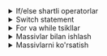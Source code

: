 <details>
    <summary>If/else shartli operatorlar</summary>

## 12.1 If/Else Shartli Operatorlar

### If/else nima?

**If/else** - JavaScript da shartlarga asoslanib kod bajarish uchun ishlatiladi. Agar shart to'g'ri bo'lsa, bir kod bloki, aks holda boshqa kod bloki bajariladi.

### If operatori

#### 1. Oddiy if
```javascript
let yosh = 15;

if (yosh >= 18) {
    console.log("Siz kattasiz");
}
```

#### 2. If/else
```javascript
let yosh = 15;

if (yosh >= 18) {
    console.log("Siz kattasiz");
} else {
    console.log("Siz hali kichiksiz");
}
```

#### 3. If/else if/else
```javascript
let baho = 4;

if (baho == 5) {
    console.log("A'lo");
} else if (baho == 4) {
    console.log("Yaxshi");
} else if (baho == 3) {
    console.log("Qoniqarli");
} else {
    console.log("Qoniqarsiz");
}
```

### Shartli operatorlar

#### 1. Teng (==)
```javascript
let a = 5;
let b = 5;

if (a == b) {
    console.log("Raqamlar teng");
}
```

#### 2. Teng emas (!=)
```javascript
let a = 5;
let b = 3;

if (a != b) {
    console.log("Raqamlar teng emas");
}
```

#### 3. Katta (>)
```javascript
let a = 10;
let b = 5;

if (a > b) {
    console.log("a b dan katta");
}
```

#### 4. Kichik (<)
```javascript
let a = 3;
let b = 7;

if (a < b) {
    console.log("a b dan kichik");
}
```

#### 5. Katta yoki teng (>=)
```javascript
let yosh = 18;

if (yosh >= 18) {
    console.log("Siz kattasiz");
}
```

#### 6. Kichik yoki teng (<=)
```javascript
let yosh = 16;

if (yosh <= 17) {
    console.log("Siz hali kichiksiz");
}
```

### Mantiqiy operatorlar

#### 1. AND (&&)
```javascript
let yosh = 20;
let pul = 1000;

if (yosh >= 18 && pul >= 500) {
    console.log("Siz kino tomosha qilishingiz mumkin");
}
```

#### 2. OR (||)
```javascript
let kun = "shanba";
let damOlish = true;

if (kun == "shanba" || kun == "yakshanba" || damOlish) {
    console.log("Bugun dam olish kuni");
}
```

#### 3. NOT (!)
```javascript
let ishKuni = false;

if (!ishKuni) {
    console.log("Bugun ish kuni emas");
}
```

### Amaliy misol - If/else
```javascript
// 1. Yoshlarni tekshirish
let yosh = 16;

if (yosh >= 18) {
    console.log("Siz kattasiz, barcha huquqlarga egasiz");
} else if (yosh >= 16) {
    console.log("Siz o'smir ekansiz, ba'zi cheklovlar bor");
} else if (yosh >= 13) {
    console.log("Siz bolasiz, ko'p cheklovlar bor");
} else {
    console.log("Siz juda kichik ekansiz");
}

// 2. Baholarni tekshirish
let baho = 4;

if (baho == 5) {
    console.log("A'lo baho! Tabriklaymiz!");
} else if (baho == 4) {
    console.log("Yaxshi baho! Davom eting!");
} else if (baho == 3) {
    console.log("Qoniqarli baho. Yaxshilashga harakat qiling");
} else if (baho == 2) {
    console.log("Qoniqarsiz baho. Ko'proq o'qish kerak");
} else {
    console.log("Noto'g'ri baho kiritildi");
}

// 3. Mantiqiy shartlar
let yosh = 20;
let pul = 800;
let kun = "shanba";

if (yosh >= 18 && pul >= 500) {
    console.log("Siz kino tomosha qilishingiz mumkin");
} else if (kun == "shanba" || kun == "yakshanba") {
    console.log("Dam olish kuni, oila bilan vaqt o'tkazing");
} else {
    console.log("Kechirasiz, sizga kino tomosha qilish mumkin emas");
}

// 4. Harorat tekshirish
let harorat = 25;

if (harorat > 30) {
    console.log("Juda issiq! Suzishga boring");
} else if (harorat > 20) {
    console.log("Issiq. Yengil kiyiming");
} else if (harorat > 10) {
    console.log("Sovuq. Issiq kiyiming");
} else {
    console.log("Juda sovuq! Uyda qoling");
}

// 5. Parol tekshirish
let parol = "123456";
let toliqParol = "123456";

if (parol == toliqParol) {
    console.log("Parol to'g'ri! Tizimga kirish mumkin");
} else {
    console.log("Parol noto'g'ri! Qayta urinib ko'ring");
}
```

### If/else maslahatlari

#### 1. Shartlarni yozish
- Shartlarni aniq va tushunarli yozing
- Qavslarni to'g'ri ishlating
- Mantiqiy operatorlarni to'g'ri qo'llang

#### 2. Kod tartibi
- Eng muhim shartlarni birinchi o'ringa qo'ying
- else if zanjirini to'g'ri tuzing
- else ni oxirida qoldiring

#### 3. O'qilishi
- Kodni qisqa va aniq yozing
- Izohlarni qo'shing
- Murakkab shartlarni bo'ling

</details>

<details>
    <summary>Switch statement</summary>

## 12.2 Switch Statement

### Switch nima?

**Switch** - bir nechta shartlarni tekshirish uchun ishlatiladi. If/else if zanjiriga o'xshash, lekin ko'p shartlar bo'lganda qulayroq.

### Switch sintaksisi

#### 1. Asosiy switch
```javascript
let kun = "dushanba";

switch (kun) {
    case "dushanba":
        console.log("Haftaning birinchi kuni");
        break;
    case "seshanba":
        console.log("Haftaning ikkinchi kuni");
        break;
    default:
        console.log("Boshqa kun");
}
```

#### 2. Break operatori
```javascript
let raqam = 2;

switch (raqam) {
    case 1:
        console.log("Bir");
        break;
    case 2:
        console.log("Ikki");
        break;
    case 3:
        console.log("Uch");
        break;
    default:
        console.log("Boshqa raqam");
}
```

#### 3. Default case
```javascript
let rang = "qizil";

switch (rang) {
    case "qizil":
        console.log("Qizil rang");
        break;
    case "ko'k":
        console.log("Ko'k rang");
        break;
    default:
        console.log("Bu rangni bilmayman");
}
```

### Switch xususiyatlari

#### 1. Case qiymatlari
- String, number, boolean bo'lishi mumkin
- Har bir case dan keyin break qo'yish kerak
- Default case ixtiyoriy

#### 2. Break operatori
- Break bo'lmasa, keyingi case ham bajariladi
- Bu "fall-through" deb ataladi
- Ba'zida foydali bo'lishi mumkin

#### 3. Default case
- Hech qaysi case mos kelmasa bajariladi
- Switch ning oxirida bo'lishi kerak
- Break kerak emas

### Amaliy misol - Switch
```javascript
// 1. Hafta kunlari
let kun = "chorshanba";

switch (kun) {
    case "dushanba":
        console.log("Dushanba - haftaning birinchi kuni");
        break;
    case "seshanba":
        console.log("Seshanba - haftaning ikkinchi kuni");
        break;
    case "chorshanba":
        console.log("Chorshanba - haftaning uchinchi kuni");
        break;
    case "payshanba":
        console.log("Payshanba - haftaning to'rtinchi kuni");
        break;
    case "juma":
        console.log("Juma - haftaning beshinchi kuni");
        break;
    case "shanba":
        console.log("Shanba - dam olish kuni");
        break;
    case "yakshanba":
        console.log("Yakshanba - dam olish kuni");
        break;
    default:
        console.log("Bunday kun yo'q");
}

// 2. Baholarni tekshirish
let baho = 4;

switch (baho) {
    case 5:
        console.log("A'lo baho! Tabriklaymiz!");
        break;
    case 4:
        console.log("Yaxshi baho! Davom eting!");
        break;
    case 3:
        console.log("Qoniqarli baho. Yaxshilashga harakat qiling");
        break;
    case 2:
        console.log("Qoniqarsiz baho. Ko'proq o'qish kerak");
        break;
    case 1:
        console.log("Juda yomon baho. Jiddiy o'qish kerak");
        break;
    default:
        console.log("Noto'g'ri baho kiritildi");
}

// 3. Fasllar
let oy = 6;

switch (oy) {
    case 12:
    case 1:
    case 2:
        console.log("Qish fasli");
        break;
    case 3:
    case 4:
    case 5:
        console.log("Bahor fasli");
        break;
    case 6:
    case 7:
    case 8:
        console.log("Yoz fasli");
        break;
    case 9:
    case 10:
    case 11:
        console.log("Kuz fasli");
        break;
    default:
        console.log("Bunday oy yo'q");
}

// 4. Kalkulyator
let amal = "+";
let a = 10;
let b = 5;
let natija;

switch (amal) {
    case "+":
        natija = a + b;
        console.log(a + " + " + b + " = " + natija);
        break;
    case "-":
        natija = a - b;
        console.log(a + " - " + b + " = " + natija);
        break;
    case "*":
        natija = a * b;
        console.log(a + " * " + b + " = " + natija);
        break;
    case "/":
        natija = a / b;
        console.log(a + " / " + b + " = " + natija);
        break;
    default:
        console.log("Noto'g'ri amal");
}

// 5. Ranglar
let rang = "yashil";

switch (rang) {
    case "qizil":
        console.log("Qizil - qizg'in va issiq");
        break;
    case "ko'k":
        console.log("Ko'k - sokin va sovuq");
        break;
    case "yashil":
        console.log("Yashil - tabiat va tinchlik");
        break;
    case "sariq":
        console.log("Sariq - quyosh va quvnoqlik");
        break;
    case "oq":
        console.log("Oq - tozalik va poklik");
        break;
    case "qora":
        console.log("Qora - jiddiylik va kuch");
        break;
    default:
        console.log("Bu rangni bilmayman");
}
```

### Switch vs If/else

#### 1. Switch afzalliklari
- Ko'p shartlar uchun qulay
- Kod o'qilishi oson
- Tezroq ishlaydi

#### 2. If/else afzalliklari
- Murakkab shartlar uchun qulay
- Mantiqiy operatorlar bilan ishlaydi
- Har xil turdagi shartlar

#### 3. Qachon ishlatish
- **Switch** - aniq qiymatlar uchun
- **If/else** - murakkab shartlar uchun

### Switch maslahatlari

#### 1. Break qo'yish
- Har bir case dan keyin break qo'ying
- Fall-through ni ehtiyotkorlik bilan ishlating
- Default case ni unutmang

#### 2. Kod tartibi
- Eng tez-tez ishlatiladigan case larni yuqoriga qo'ying
- Default case ni oxirida qoldiring
- Kodni tozalab yozing

#### 3. O'qilishi
- Case larni mantiqiy tartibda yozing
- Izohlarni qo'shing
- Murakkab switch larni bo'ling

</details>

<details>
    <summary>For va while tsikllar</summary>

## 12.3 For va While Tsikllar

### Tsikl nima?

**Tsikl** - bir xil kodni bir necha marta bajarish uchun ishlatiladi. Bu kodni qisqartirish va takrorlanishni oldini olish uchun juda foydali.

### For tsikli

#### 1. Asosiy for tsikli
```javascript
for (let i = 1; i <= 5; i++) {
    console.log("Raqam: " + i);
}
```

#### 2. For tsikl tuzilishi
```javascript
for (boshlash; shart; o'zgarish) {
    // Kod
}
```

#### 3. For tsikl qismlari
- **Boshlash** - tsikl o'zgaruvchisini e'lon qilish
- **Shart** - tsikl davom etish sharti
- **O'zgarish** - tsikl o'zgaruvchisini o'zgartirish

### While tsikli

#### 1. Asosiy while tsikli
```javascript
let i = 1;
while (i <= 5) {
    console.log("Raqam: " + i);
    i++;
}
```

#### 2. While tsikl tuzilishi
```javascript
while (shart) {
    // Kod
    // O'zgarish
}
```

#### 3. While tsikl xususiyatlari
- Shart boshida tekshiriladi
- Shart to'g'ri bo'lsa, kod bajariladi
- Shart noto'g'ri bo'lsa, tsikl to'xtaydi

### Do-while tsikli

#### 1. Asosiy do-while
```javascript
let i = 1;
do {
    console.log("Raqam: " + i);
    i++;
} while (i <= 5);
```

#### 2. Do-while xususiyatlari
- Kod kamida bir marta bajariladi
- Shart oxirida tekshiriladi
- While dan farq qiladi

### Tsikl operatorlari

#### 1. Break - tsiklni to'xtatish
```javascript
for (let i = 1; i <= 10; i++) {
    if (i == 5) {
        break; // Tsiklni to'xtatadi
    }
    console.log(i);
}
```

#### 2. Continue - keyingi iteratsiyaga o'tish
```javascript
for (let i = 1; i <= 10; i++) {
    if (i == 5) {
        continue; // 5 ni o'tkazib yuboradi
    }
    console.log(i);
}
```

### Amaliy misol - For va while tsikllar
```javascript
// 1. For tsikli - raqamlarni chiqarish
console.log("For tsikli:");
for (let i = 1; i <= 5; i++) {
    console.log("Raqam: " + i);
}

// 2. While tsikli - raqamlarni chiqarish
console.log("While tsikli:");
let j = 1;
while (j <= 5) {
    console.log("Raqam: " + j);
    j++;
}

// 3. Do-while tsikli
console.log("Do-while tsikli:");
let k = 1;
do {
    console.log("Raqam: " + k);
    k++;
} while (k <= 5);

// 4. For tsikli - juft raqamlar
console.log("Juft raqamlar:");
for (let i = 2; i <= 10; i += 2) {
    console.log(i);
}

// 5. While tsikli - toq raqamlar
console.log("Toq raqamlar:");
let i = 1;
while (i <= 10) {
    console.log(i);
    i += 2;
}

// 6. For tsikli - teskari hisoblash
console.log("Teskari hisoblash:");
for (let i = 10; i >= 1; i--) {
    console.log(i);
}

// 7. Break operatori
console.log("Break misoli:");
for (let i = 1; i <= 10; i++) {
    if (i == 6) {
        console.log("Tsikl 6 da to'xtadi");
        break;
    }
    console.log(i);
}

// 8. Continue operatori
console.log("Continue misoli:");
for (let i = 1; i <= 10; i++) {
    if (i == 5) {
        console.log("5 ni o'tkazib yuborildi");
        continue;
    }
    console.log(i);
}

// 9. Ichki tsikllar
console.log("Ichki tsikllar:");
for (let i = 1; i <= 3; i++) {
    console.log("Tashqi tsikl: " + i);
    for (let j = 1; j <= 2; j++) {
        console.log("  Ichki tsikl: " + j);
    }
}

// 10. Foydalanuvchi kiritishi
let son = 5;
console.log(son + " ning karralari:");
for (let i = 1; i <= 10; i++) {
    console.log(son + " * " + i + " = " + (son * i));
}
```

### Tsikllar maslahatlari

#### 1. Tsikl tanlash
- **For** - aniq sonli takrorlanish uchun
- **While** - shartga asoslangan takrorlanish uchun
- **Do-while** - kamida bir marta bajarish uchun

#### 2. Xatolarni oldini olish
- Cheksiz tsikllardan saqlaning
- Shartlarni to'g'ri yozing
- O'zgaruvchilarni to'g'ri o'zgartiring

#### 3. Kod optimizatsiyasi
- Keraksiz tsikllarni oldini oling
- Break va continue dan foydalaning
- Ichki tsikllarni ehtiyotkorlik bilan ishlating

</details>

<details>
    <summary>Massivlar bilan ishlash</summary>

## 12.4 Massivlar bilan Ishlash

### Massiv nima?

**Massiv** - bir nechta qiymatlarni bir o'zgaruvchida saqlash uchun ishlatiladi. Massiv elementlari raqamli indekslar orqali murojaat qilinadi.

### Massiv yaratish

#### 1. Bo'sh massiv
```javascript
let massiv = [];
```

#### 2. Qiymatlar bilan massiv
```javascript
let mevalar = ["olma", "banan", "apelsin"];
let raqamlar = [1, 2, 3, 4, 5];
let aralash = ["olma", 5, true];
```

#### 3. Array konstruktori
```javascript
let massiv = new Array();
let mevalar = new Array("olma", "banan", "apelsin");
```

### Massiv elementlariga murojaat

#### 1. Indeks orqali
```javascript
let mevalar = ["olma", "banan", "apelsin"];
console.log(mevalar[0]); // "olma"
console.log(mevalar[1]); // "banan"
console.log(mevalar[2]); // "apelsin"
```

#### 2. Elementlarni o'zgartirish
```javascript
let mevalar = ["olma", "banan", "apelsin"];
mevalar[1] = "uzum";
console.log(mevalar); // ["olma", "uzum", "apelsin"]
```

#### 3. Yangi element qo'shish
```javascript
let mevalar = ["olma", "banan"];
mevalar[2] = "apelsin";
console.log(mevalar); // ["olma", "banan", "apelsin"]
```

### Massiv xususiyatlari

#### 1. length - massiv uzunligi
```javascript
let mevalar = ["olma", "banan", "apelsin"];
console.log(mevalar.length); // 3
```

#### 2. Oxirgi element
```javascript
let mevalar = ["olma", "banan", "apelsin"];
let oxirgi = mevalar[mevalar.length - 1];
console.log(oxirgi); // "apelsin"
```

#### 3. Massivni tozalash
```javascript
let mevalar = ["olma", "banan", "apelsin"];
mevalar.length = 0;
console.log(mevalar); // []
```

### Massiv metodlari

#### 1. push() - oxiriga qo'shish
```javascript
let mevalar = ["olma", "banan"];
mevalar.push("apelsin");
console.log(mevalar); // ["olma", "banan", "apelsin"]
```

#### 2. pop() - oxiridan olish
```javascript
let mevalar = ["olma", "banan", "apelsin"];
let oxirgi = mevalar.pop();
console.log(oxirgi); // "apelsin"
console.log(mevalar); // ["olma", "banan"]
```

#### 3. unshift() - boshiga qo'shish
```javascript
let mevalar = ["banan", "apelsin"];
mevalar.unshift("olma");
console.log(mevalar); // ["olma", "banan", "apelsin"]
```

#### 4. shift() - boshidan olish
```javascript
let mevalar = ["olma", "banan", "apelsin"];
let birinchi = mevalar.shift();
console.log(birinchi); // "olma"
console.log(mevalar); // ["banan", "apelsin"]
```

### Amaliy misol - Massivlar bilan ishlash
```javascript
// 1. Massiv yaratish
let mevalar = ["olma", "banan", "apelsin", "uzum"];
console.log("Mevalar massivi:", mevalar);

// 2. Elementlarga murojaat
console.log("Birinchi meva:", mevalar[0]);
console.log("Ikkinchi meva:", mevalar[1]);
console.log("Uchinchi meva:", mevalar[2]);
console.log("To'rtinchi meva:", mevalar[3]);

// 3. Massiv uzunligi
console.log("Massiv uzunligi:", mevalar.length);

// 4. Oxirgi element
let oxirgiMeva = mevalar[mevalar.length - 1];
console.log("Oxirgi meva:", oxirgiMeva);

// 5. Elementlarni o'zgartirish
mevalar[1] = "nok";
console.log("O'zgartirilgan massiv:", mevalar);

// 6. push() - oxiriga qo'shish
mevalar.push("anor");
console.log("push() dan keyin:", mevalar);

// 7. pop() - oxiridan olish
let olibTashlangan = mevalar.pop();
console.log("Olib tashlangan:", olibTashlangan);
console.log("pop() dan keyin:", mevalar);

// 8. unshift() - boshiga qo'shish
mevalar.unshift("behi");
console.log("unshift() dan keyin:", mevalar);

// 9. shift() - boshidan olish
let boshidanOlingan = mevalar.shift();
console.log("Boshidan olingan:", boshidanOlingan);
console.log("shift() dan keyin:", mevalar);

// 10. Raqamlar massivi
let raqamlar = [10, 20, 30, 40, 50];
console.log("Raqamlar massivi:", raqamlar);

// 11. Massiv elementlarini yig'indisi
let yigindi = 0;
for (let i = 0; i < raqamlar.length; i++) {
    yigindi += raqamlar[i];
}
console.log("Raqamlar yig'indisi:", yigindi);

// 12. Eng katta raqam
let engKatta = raqamlar[0];
for (let i = 1; i < raqamlar.length; i++) {
    if (raqamlar[i] > engKatta) {
        engKatta = raqamlar[i];
    }
}
console.log("Eng katta raqam:", engKatta);

// 13. Aralash massiv
let aralash = ["olma", 5, true, "banan", 10, false];
console.log("Aralash massiv:", aralash);
console.log("Birinchi element turi:", typeof aralash[0]);
console.log("Ikkinchi element turi:", typeof aralash[1]);
console.log("Uchinchi element turi:", typeof aralash[2]);
```

### Massivlar maslahatlari

#### 1. Massiv yaratish
- Bo'sh massiv yaratish uchun [] ishlating
- Qiymatlar bilan massiv yaratish qulay
- Aralash turlarni saqlash mumkin

#### 2. Elementlarga murojaat
- Indekslar 0 dan boshlanadi
- Oxirgi element: massiv[length-1]
- Mavjud bo'lmagan indeks undefined qaytaradi

#### 3. Metodlarni ishlatish
- push() va pop() - oxirida ishlaydi
- unshift() va shift() - boshida ishlaydi
- length xususiyatini kuzating

</details>

<details>
    <summary>Massivlarni ko'rsatish</summary>

## 12.5 Massivlarni Ko'rsatish

### Massivlarni ko'rsatish usullari

Massivlarni foydalanuvchiga ko'rsatish uchun turli usullar mavjud. Har bir usul o'ziga xos afzalliklarga ega.

### For tsikli bilan ko'rsatish

#### 1. Oddiy for tsikli
```javascript
let mevalar = ["olma", "banan", "apelsin"];

for (let i = 0; i < mevalar.length; i++) {
    console.log((i + 1) + ". " + mevalar[i]);
}
```

#### 2. Teskari tartibda
```javascript
let mevalar = ["olma", "banan", "apelsin"];

for (let i = mevalar.length - 1; i >= 0; i--) {
    console.log((i + 1) + ". " + mevalar[i]);
}
```

#### 3. Juft indekslar
```javascript
let raqamlar = [1, 2, 3, 4, 5, 6, 7, 8];

for (let i = 0; i < raqamlar.length; i += 2) {
    console.log("Juft indeks " + i + ": " + raqamlar[i]);
}
```

### While tsikli bilan ko'rsatish

#### 1. Oddiy while tsikli
```javascript
let mevalar = ["olma", "banan", "apelsin"];
let i = 0;

while (i < mevalar.length) {
    console.log((i + 1) + ". " + mevalar[i]);
    i++;
}
```

#### 2. Shartli ko'rsatish
```javascript
let raqamlar = [1, 2, 3, 4, 5, 6, 7, 8, 9, 10];
let i = 0;

while (i < raqamlar.length) {
    if (raqamlar[i] % 2 == 0) {
        console.log(raqamlar[i] + " - juft raqam");
    }
    i++;
}
```

### Do-while tsikli bilan ko'rsatish

#### 1. Oddiy do-while
```javascript
let mevalar = ["olma", "banan", "apelsin"];
let i = 0;

do {
    console.log((i + 1) + ". " + mevalar[i]);
    i++;
} while (i < mevalar.length);
```

### Massivlarni formatlangan ko'rsatish

#### 1. Raqamli ro'yxat
```javascript
let mevalar = ["olma", "banan", "apelsin", "uzum"];

console.log("=== MEVALAR RO'YXATI ===");
for (let i = 0; i < mevalar.length; i++) {
    console.log((i + 1) + ". " + mevalar[i].toUpperCase());
}
console.log("========================");
```

#### 2. Jadval ko'rinishida
```javascript
let talabalar = ["Ahmad", "Karim", "Sardor", "Dilshod"];
let baholar = [5, 4, 3, 5];

console.log("TALABALAR JADVALI");
console.log("==================");
console.log("№ | Ism      | Baho");
console.log("--|----------|-----");

for (let i = 0; i < talabalar.length; i++) {
    let raqam = (i + 1).toString().padStart(2, ' ');
    let ism = talabalar[i].padEnd(8, ' ');
    let baho = baholar[i].toString();
    console.log(raqam + " | " + ism + " | " + baho);
}
```

#### 3. Kategoriyalar bo'yicha
```javascript
let mevalar = ["olma", "banan", "apelsin", "uzum", "nok"];
let sabzavotlar = ["sabzi", "kartoshka", "piyoz", "pomidor"];

console.log("=== OVQATLAR RO'YXATI ===");
console.log("\nMEVALAR:");
for (let i = 0; i < mevalar.length; i++) {
    console.log("  • " + mevalar[i]);
}

console.log("\nSABZAVOTLAR:");
for (let i = 0; i < sabzavotlar.length; i++) {
    console.log("  • " + sabzavotlar[i]);
}
console.log("=========================");
```

### Amaliy misol - Massivlarni ko'rsatish
```javascript
// 1. Oddiy ro'yxat
let mevalar = ["olma", "banan", "apelsin", "uzum", "nok"];
console.log("=== MEVALAR RO'YXATI ===");

for (let i = 0; i < mevalar.length; i++) {
    console.log((i + 1) + ". " + mevalar[i]);
}

// 2. Teskari tartibda
console.log("\n=== TESKARI TARTIBDA ===");
for (let i = mevalar.length - 1; i >= 0; i--) {
    console.log((i + 1) + ". " + mevalar[i]);
}

// 3. Juft raqamlar
let raqamlar = [1, 2, 3, 4, 5, 6, 7, 8, 9, 10];
console.log("\n=== JUFT RAQAMLAR ===");

for (let i = 0; i < raqamlar.length; i++) {
    if (raqamlar[i] % 2 == 0) {
        console.log(raqamlar[i] + " - juft raqam");
    }
}

// 4. Talabalar jadvali
let talabalar = ["Ahmad", "Karim", "Sardor", "Dilshod", "Bobur"];
let baholar = [5, 4, 3, 5, 4];

console.log("\n=== TALABALAR JADVALI ===");
console.log("№ | Ism      | Baho | Holat");
console.log("--|----------|------|--------");

for (let i = 0; i < talabalar.length; i++) {
    let raqam = (i + 1).toString();
    let ism = talabalar[i];
    let baho = baholar[i];
    let holat = baho >= 4 ? "Yaxshi" : "Qoniqarsiz";
    
    console.log(raqam + " | " + ism + " | " + baho + " | " + holat);
}

// 5. Kategoriyalar
let mevalar = ["olma", "banan", "apelsin"];
let sabzavotlar = ["sabzi", "kartoshka", "piyoz"];
let sutMahsulotlari = ["sut", "yog'", "pishloq"];

console.log("\n=== OVQATLAR KATEGORIYALARI ===");

console.log("\n🍎 MEVALAR:");
for (let i = 0; i < mevalar.length; i++) {
    console.log("  • " + mevalar[i]);
}

console.log("\n🥕 SABZAVOTLAR:");
for (let i = 0; i < sabzavotlar.length; i++) {
    console.log("  • " + sabzavotlar[i]);
}

console.log("\n🥛 SUT MAHSULOTLARI:");
for (let i = 0; i < sutMahsulotlari.length; i++) {
    console.log("  • " + sutMahsulotlari[i]);
}

// 6. Statistika
let baholar = [5, 4, 3, 5, 4, 2, 5, 3, 4, 5];
let yigindi = 0;
let engKatta = baholar[0];
let engKichik = baholar[0];

for (let i = 0; i < baholar.length; i++) {
    yigindi += baholar[i];
    if (baholar[i] > engKatta) {
        engKatta = baholar[i];
    }
    if (baholar[i] < engKichik) {
        engKichik = baholar[i];
    }
}

let o'rtacha = yigindi / baholar.length;

console.log("\n=== BAHOLAR STATISTIKASI ===");
console.log("Jami baholar: " + baholar.length);
console.log("Yig'indi: " + yigindi);
console.log("O'rtacha: " + o'rtacha.toFixed(2));
console.log("Eng katta: " + engKatta);
console.log("Eng kichik: " + engKichik);

// 7. Qidirish
let mevalar = ["olma", "banan", "apelsin", "uzum", "nok"];
let qidirilayotgan = "apelsin";
let topildi = false;
let indeks = -1;

for (let i = 0; i < mevalar.length; i++) {
    if (mevalar[i] == qidirilayotgan) {
        topildi = true;
        indeks = i;
        break;
    }
}

console.log("\n=== QIDIRISH NATIJASI ===");
if (topildi) {
    console.log("'" + qidirilayotgan + "' topildi!");
    console.log("Indeks: " + indeks);
    console.log("Pozitsiya: " + (indeks + 1));
} else {
    console.log("'" + qidirilayotgan + "' topilmadi!");
}
```

### Massivlarni ko'rsatish maslahatlari

#### 1. Formatlash
- Raqamli ro'yxatlar yarating
- Kategoriyalarni ajrating
- Jadval ko'rinishida ko'rsating

#### 2. Tsikllar tanlash
- **For** - aniq sonli takrorlanish uchun
- **While** - shartga asoslangan uchun
- **Do-while** - kamida bir marta uchun

#### 3. Kod optimizatsiyasi
- Keraksiz tsikllarni oldini oling
- Break va continue dan foydalaning
- Kodni tozalab yozing

</details>
